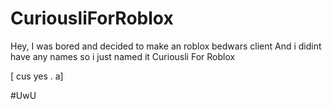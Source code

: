 # CuriousliForRoblox

Hey, I was bored and decided to make an roblox bedwars client
And i didint have any names so i just named it Curiousli For Roblox

[ cus yes . a] 

#UwU
